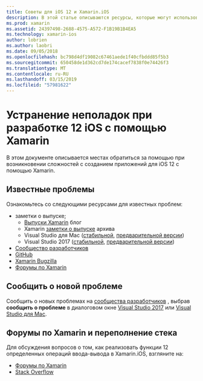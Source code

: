 ```yaml
---
title: Советы для iOS 12 и Xamarin.iOS
description: В этой статье описываются ресурсы, которые могут использоваться для устранения неполадок при разработке приложений Xamarin.iOS. Он рассматриваются известные проблемы, reporting нового вопроса и другие ресурсы по устранению неполадок.
ms.prod: xamarin
ms.assetid: 24397498-2688-4575-A572-F1B19B1B4EA5
ms.technology: xamarin-ios
author: lobrien
ms.author: laobri
ms.date: 09/05/2018
ms.openlocfilehash: bc798d4df19082c67461aede1f40cfbddd85f5b3
ms.sourcegitcommit: 650458de1d362cd7de174cacef7838f0e74426f3
ms.translationtype: MT
ms.contentlocale: ru-RU
ms.lasthandoff: 03/15/2019
ms.locfileid: "57981622"
---
```

# <a name="troubleshooting-ios-12-development-with-xamarin"></a>Устранение неполадок при разработке 12 iOS с помощью Xamarin

В этом документе описывается местах обратиться за помощью при возникновении сложностей с созданием приложений для iOS 12 с помощью Xamarin.

## <a name="known-issues"></a>Известные проблемы

Ознакомьтесь со следующими ресурсами для известных проблем:

- заметки о выпуске;
    - [Выпуски Xamarin](http://releases.xamarin.com/) блог
    - Xamarin [заметки о выпуске](https://docs.microsoft.com/xamarin/ios/release-notes/) архива
    - Visual Studio для Mac ([стабильной](https://docs.microsoft.com/visualstudio/releasenotes/vs2017-mac-relnotes), [предварительной версии](https://docs.microsoft.com/visualstudio/releasenotes/vs2017-mac-preview-relnotes))
    - Visual Studio 2017 ([стабильной](https://docs.microsoft.com/visualstudio/releasenotes/vs2017-relnotes), [предварительной версии](https://docs.microsoft.com/visualstudio/releasenotes/vs2017-preview-relnotes))
- [Сообщество разработчиков](https://developercommunity.visualstudio.com/search.html)
- [GitHub](https://github.com/xamarin/xamarin-macios/issues)
- [Xamarin Bugzilla](https://bugzilla.xamarin.com/query.cgi?product=iOS)
- [Форумы по Xamarin](https://forums.xamarin.com/categories/ios)

## <a name="report-a-new-issue"></a>Сообщить о новой проблеме

Сообщить о новых проблемах на [сообщества разработчиков](https://developercommunity.visualstudio.com/spaces/8/index.html) , выбрав **сообщить о проблеме** в диалоговом окне [Visual Studio 2017](https://docs.microsoft.com/visualstudio/ide/how-to-report-a-problem-with-visual-studio-2017) или [Visual Studio для Mac](https://docs.microsoft.com/visualstudio/mac/report-a-problem).

## <a name="xamarin-forums-and-stack-overflow"></a>Форумы по Xamarin и переполнение стека

Для обсуждения вопросов о том, как реализовать функции 12 определенных операций ввода-вывода в Xamarin.iOS, взгляните на:

- [Форумы по Xamarin](http://forums.xamarin.com/categories/ios)
- [Stack Overflow](https://stackoverflow.com/search?tab=newest&q=xamarin)
